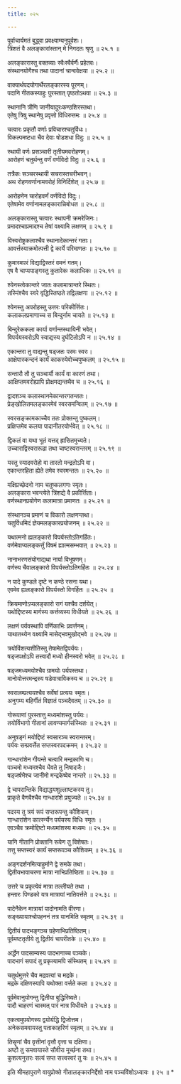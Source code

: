 ```yaml
---
title: ०२५

---
```

पूर्वाचार्यमतं बुद्ध्वा प्रवक्ष्याम्यनुपूर्वशः।  
त्रिंशतं वै अलङ्कारांस्तान् मे निगदतः श्रृणु ॥ २५.१ ॥  

अलङ्कारास्तु वक्तव्याः स्वैःस्वैर्वर्णैः प्रहेतवः।  
संस्थानयोगैश्च तथा पादानां चान्ववेक्षया ॥ २५.२ ॥  

वाक्यार्थपदयोगार्थैरलङ्कारस्य पूरणम्।  
पदानि गीतकस्याहुः पुरस्तात् पृष्ठतोऽथवा ॥ २५.३ ॥  

स्थानानि त्रीणि जानीयादुरःकण्ठशिरस्तथा।  
एतेषु त्रिषु स्थानेषु प्रवृत्तो विधिरुत्तमः ॥ २५.४ ॥  

चत्वारः प्रकृतौ वर्णाः प्रविचारश्चतुर्विधः।  
विकल्पमष्टधा चैव देवाः षोडशधा विदुः ॥ २५.५ ॥  

स्थायी वर्णः प्रसञ्चारी तृतीयमवरोहणम्।  
आरोहणं चतुर्थन्तु वर्णं वर्णविदो विदुः ॥ २५.६ ॥  

तत्रैकः सञ्चरस्थायी सचरास्तचरीभवन्।  
अथ रोहणवर्णानामवरोहं विनिर्दिशेत् ॥ २५.७ ॥  

आरोहणेन चारोहवर्णं वर्णविदो विदुः।  
एतेषामेव वर्णानामलङ्कारान्निबोधत ॥ २५.८ ॥  

अलङ्कारास्तु चत्वारः स्थापनी क्रमरेजिनः।  
प्रमादश्चाप्रमादश्च तेषां वक्ष्यामि लक्षणम् ॥ २५.९ ॥  

विस्वरोष्ट्रकलाश्चैव स्थानादेकान्तरं गताः।  
आवर्त्तस्याक्रमोत्पत्ती द्वे कार्ये परिमाणतः ॥ २५.१० ॥  

कुमारमपरं विद्याद्विस्तरं वमनं गतम्।  
एष वै चाप्यपाङ्गस्तु कुतारेकः कलाधिकः ॥ २५.११ ॥  

श्येनस्त्वेकान्तरे जातः कलामात्रान्तरे स्थितः।  
तस्मिंश्चैव स्वरे वृद्धिस्तिष्ठते तद्विलक्षणा ॥ २५.१२ ॥  

श्येनस्तु अपरोहस्तु उत्तरः परिकीर्त्तितः।  
कलाकलप्रमाणाच्च स बिन्दुर्नाम चायते ॥ २५.१३ ॥  

बिन्दुरेककला कार्या वर्णान्तस्थायिनी भवेत्।  
विपर्ययस्वरोऽपि स्याद्यस्य दुर्घटितोऽपि न ॥ २५.१४ ॥  

एकान्तरा तु वाद्यन्तु षड्जतः परमः स्वरः।  
आक्षेपास्कन्दनं कार्यं काकस्येवोच्चपुष्कलम् ॥ २५.१५ ॥  

सन्तारौ तौ तु सञ्चार्यौ कार्यं वा कारणं तथा।  
आक्षिप्तमवरोह्यापि प्रोक्षमद्यन्तथैव च ॥ २५.१६ ॥  

द्वादशञ्च कलास्थानमेकान्तरगतन्ततः।  
प्रेङ्खोलितमलङ्कारमेवं स्वरसमन्वितम् ॥ २५.१७ ॥  

स्वरसङ्क्रामकाच्चैव ततः प्रोक्तन्तु पुष्कलम्।  
प्रक्षिप्तमेव कलया पादानीतरयोर्भवेत् ॥ २५.१८ ॥  

द्विकलं वा यथा भूतं यत्तद् ह्रासितमुच्यते।  
उच्चाराद्विस्वरारूढा तथा चाष्टस्वरान्तरम् ॥ २५.१९ ॥  

यस्तु स्यादवरोहो वा तारतो मन्द्रतोऽपि वा।  
एकान्तरहिता ह्येते तमेव स्वरमन्ततः ॥ २५.२० ॥  

मक्षिप्रच्छेदनो नाम चतुष्कलगणः स्मृतः।  
अलङ्कारा भवन्त्येते त्रिंशद्ये वै प्रकीर्त्तिताः।  
वर्णस्थानप्रयोगेण कलामात्रा प्रमाणतः ॥ २५.२१ ॥  

संस्थानञ्च प्रमाणं च विकारो लक्षणन्तथा।  
चतुर्विधमिदं ज्ञेयमलङ्कारप्रयोजनम् ॥ २५.२२ ॥  

यथात्मनो ह्यलङ्कारो विपर्यस्तोऽतिगर्हितः।  
वर्णमेवाप्यलङ्कर्त्तुं विषमं ह्यात्मसम्भवात् ॥ २५.२३ ॥  

नानाभरणसंयोगाद्यथा नार्या विभूषणम्।  
वर्णस्य चैवालङ्कारो विपर्यस्तोऽतिगर्हितः ॥ २५.२४ ॥  

न पादे कुण्डले दृष्टे न कण्ठे रसना यथा।  
एवमेव ह्यलङ्कारो विपर्यस्तो विगर्हितः ॥ २५.२५ ॥  

क्रियमाणोऽप्यलङ्कारो रागं यश्चैव दर्शयेत्।  
यथोद्दिष्टस्य मार्गस्य कर्त्तव्यस्य विधीयते ॥ २५.२६ ॥  

लक्षणं पर्यवस्थापि वर्णिकाभिः प्रवर्त्तनम्।  
याथातथ्येन वक्ष्यामि मासेद्भवमुखोद्भवे ॥ २५.२७ ॥  

त्रयोविंशत्यशीतिस्तु तेषामेतद्विपर्ययः।  
षड्जपक्षोऽपि तत्त्वादौ मध्यो हीनस्वरो भवेत् ॥ २५.२८ ॥  

षड्जमध्यमयोश्चैव ग्रामयोः पर्यपस्तथा।  
मानोयोत्तरमन्द्रस्य षडेवात्राविकस्य च ॥ २५.२९ ॥  

स्वरालम्प्रत्ययश्चैव सर्वेषां प्रत्ययः स्मृतः।  
अनुगम्य बहिर्गीतं विज्ञातं पञ्चदैवतम् ॥ २५.३० ॥  

गोरूपाणां पुरस्तात्तु मध्यमांशस्तु पर्ययः।  
तयोर्विभागो गीतानां लावण्यमार्गसंस्थितः ॥ २५.३१ ॥  

अनुषङ्गं मयोद्दिष्टं स्वसारञ्च स्वरान्तरम्।  
पर्ययः सम्प्रवर्त्तेत सप्तस्वरपदक्रमम् ॥ २५.३२ ॥  

गान्धारांशेन गीयन्ते चत्वारि मन्द्रकाणि च।  
पञ्चमो मध्यमश्चैव धैवते तु निषादजैः।  
षड्जर्षभैश्च जानीमो मन्द्रकेष्वेव नान्तरे ॥ २५.३३ ॥  

द्वे चापरान्तिके विद्याद्धयशुल्लाष्टकस्य तु।  
प्राकृते वैणवैश्चैव गान्धारांशे प्रयुज्यते ॥ २५.३४ ॥  

पदस्य तु त्रयं रूपं सप्तरूपन्तु कौशिकम्।  
गान्धारांशेन कार्त्स्न्येन पर्ययस्य विधिः स्मृतः ।  
एवञ्चैव क्रमोद्दिष्टो मध्यमांशस्य मध्यमः ॥ २५.३५ ॥  

यानि गीतानि प्रोक्तानि रूपेण तु विशेषतः।  
तत्तु सप्तस्वरं कार्यं सप्तरूपञ्च कौशिकम् ॥ २५.३६ ॥  

अङ्गदर्शनमित्याहुर्माने द्वे समके तथा।  
द्वितीयभावाचरणा मात्रा नाभिप्रतिष्ठिता ॥ २५.३७ ॥  

उत्तरे च प्रकृत्येवं मात्रा तल्लीयते तथा ।  
हन्तारः पिण्डको यत्र मात्रायां नातिवर्त्तते ॥ २५.३८ ॥  

पादेनैकेन मात्रायां पादोनामति वीरणा।  
सङ्ख्यायाश्चोपहननं तत्र यानमिति स्मृतम् ॥ २५.३९ ॥  

द्वितीयं पादभङ्गञ्च ग्रहेणाभिप्रतिष्ठितम्।  
पूर्वमष्टतृतीये तु द्वितीयं चापरीतके ॥ २५.४० ॥  

अर्द्धेन पादसाम्यस्य पादभागाच्च पञ्चके।  
पादभागं सपादं तु प्रकृत्यामपि संस्थितम् ॥ २५.४१ ॥  

चतुर्थमुत्तरे चैव मद्रवत्यां च मद्रके।  
मद्रके दक्षिणस्यापि यथोक्ता वर्त्तते कला ॥ २५.४२ ॥  

पूर्वमेवानुयोगन्तु द्वितीया बुद्धिरिष्यते।  
पादौ चाहरणं चास्मत् पारं नात्र विधीयते ॥ २५.४३ ॥  

एकत्वमुपयोगस्य द्वयोर्यद्धि द्विजोत्तम।  
अनेकसमवायस्तु पताकाहरिणं स्मृतम् ॥ २५.४४ ॥  

तिसॄणां चैव वृत्तीनां वृत्तौ वृत्ता च दक्षिणा।  
अष्टौ तु समवायास्ते सौवीरा मूर्च्छना तथा।  
कुशत्यनुत्तरः सत्यं सप्त सत्त्वस्वरं तु यः ॥ २५.४५ ॥  

इति श्रीमहापुराणे वायुप्रोक्ते गीतालङ्कारनिर्द्देशो नाम पञ्चविंशोऽध्यायः ॥ २५ ॥ *  